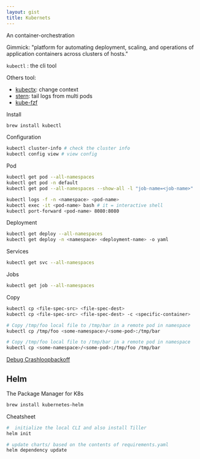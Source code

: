 ```yaml
---
layout: gist
title: Kubernets
---
```


An container-orchestration

Gimmick: "platform for automating deployment, scaling, and operations of application containers across clusters of hosts."

`kubectl` : the cli tool

Others tool:
- [kubectx](https://github.com/ahmetb/kubectx): change context
- [stern](https://github.com/wercker/stern): tail logs from multi pods
- [kube-fzf](https://github.com/arunvelsriram/kube-fzf)

Install
```sh
brew install kubectl 
```

Configuration
```sh
kubectl cluster-info # check the cluster info
kubectl config view # view config
```

Pod
```sh
kubectl get pod --all-namespaces
kubectl get pod -n default
kubectl get pod --all-namespaces --show-all -l "job-name=<job-name>" 

kubectl logs -f -n <namespace> <pod-name>
kubectl exec -it <pod-name> bash # it = interactive shell
kubectl port-forward <pod-name> 8080:8080
```

Deployment
```sh
kubectl get deploy --all-namespaces
kubectl get deploy -n <namespace> <deployment-name> -o yaml
```

Services
```sh
kubectl get svc --all-namespaces
```

Jobs
```sh
kubectl get job --all-namespaces
```

Copy
```sh
kubectl cp <file-spec-src> <file-spec-dest>
kubectl cp <file-spec-src> <file-spec-dest> -c <specific-container>

# Copy /tmp/foo local file to /tmp/bar in a remote pod in namespace
kubectl cp /tmp/foo <some-namespace>/<some-pod>:/tmp/bar 

# Copy /tmp/foo local file to /tmp/bar in a remote pod in namespace
kubectl cp <some-namespace>/<some-pod>:/tmp/foo /tmp/bar 
```

[Debug Crashloopbackoff](https://sysdig.com/blog/debug-kubernetes-crashloopbackoff/)

## Helm 

The Package Manager for K8s
```sh
brew install kubernetes-helm
```

Cheatsheet
```sh
#  initialize the local CLI and also install Tiller 
helm init 

# update charts/ based on the contents of requirements.yaml
helm dependency update
```
